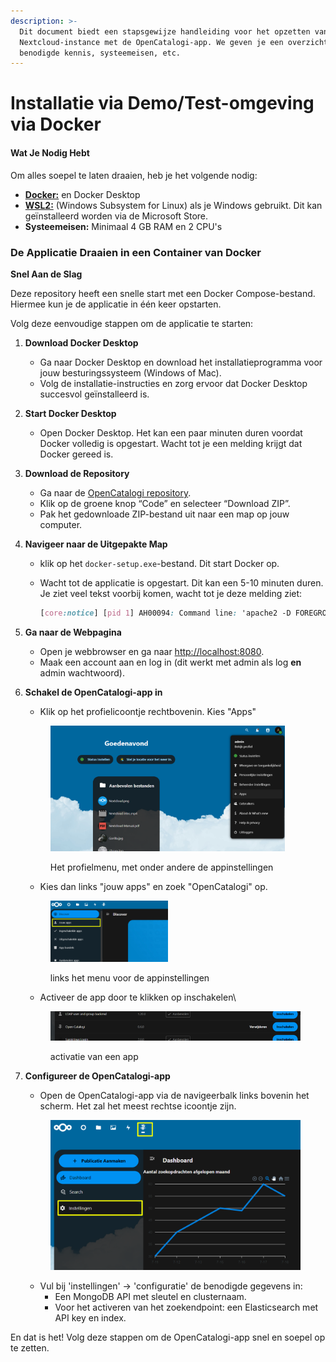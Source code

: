 ```yaml
---
description: >-
  Dit document biedt een stapsgewijze handleiding voor het opzetten van een
  Nextcloud-instance met de OpenCatalogi-app. We geven je een overzicht van de
  benodigde kennis, systeemeisen, etc.
---
```


# Installatie via Demo/Test-omgeving via Docker

#### Wat Je Nodig Hebt

Om alles soepel te laten draaien, heb je het volgende nodig:

* [**Docker:**](https://www.docker.com/products/docker-desktop/) en Docker Desktop
* [**WSL2:**](https://learn.microsoft.com/en-us/windows/wsl/install) (Windows Subsystem for Linux) als je Windows gebruikt. Dit kan geïnstalleerd worden via de Microsoft Store.
* **Systeemeisen:** Minimaal 4 GB RAM en 2 CPU's

### De Applicatie Draaien in een Container van Docker

**Snel Aan de Slag**

Deze repository heeft een snelle start met een Docker Compose-bestand. Hiermee kun je de applicatie in één keer opstarten.

Volg deze eenvoudige stappen om de applicatie te starten:

1. **Download Docker Desktop**
   * Ga naar Docker Desktop en download het installatieprogramma voor jouw besturingssysteem (Windows of Mac).
   * Volg de installatie-instructies en zorg ervoor dat Docker Desktop succesvol geïnstalleerd is.
2. **Start Docker Desktop**
   * Open Docker Desktop. Het kan een paar minuten duren voordat Docker volledig is opgestart. Wacht tot je een melding krijgt dat Docker gereed is.
3. **Download de Repository**
   * Ga naar de [OpenCatalogi repository](https://github.com/ConductionNL/opencatalogi).
   * Klik op de groene knop “Code” en selecteer “Download ZIP”.
   * Pak het gedownloade ZIP-bestand uit naar een map op jouw computer.
4. **Navigeer naar de Uitgepakte Map**
   * klik op het `docker-setup.exe`-bestand. Dit start Docker op.&#x20;
   *   Wacht tot de applicatie is opgestart. Dit kan een 5-10 minuten duren. Je ziet veel tekst voorbij komen, wacht tot je deze melding ziet:

       ```css
       [core:notice] [pid 1] AH00094: Command line: 'apache2 -D FOREGROUND'
       ```
5. **Ga naar de Webpagina**
   * Open je webbrowser en ga naar [http://localhost:8080](http://localhost:8080).
   * Maak een account aan en log in (dit werkt met admin als log **en** admin wachtwoord).
6.  **Schakel de OpenCatalogi-app in**

    * Klik op het profielicoontje rechtbovenin. Kies "Apps"

    <figure><img src="../.gitbook/assets/image.png" alt="" width="375"><figcaption><p>Het profielmenu, met onder andere de appinstellingen</p></figcaption></figure>

    * Kies dan links "jouw apps" en zoek "OpenCatalogi" op.

    <figure><img src="../.gitbook/assets/image (2).png" alt="" width="188"><figcaption><p>links het menu voor de appinstellingen</p></figcaption></figure>

    * Activeer de app door te klikken op inschakelen\


    <figure><img src="../.gitbook/assets/image (3).png" alt=""><figcaption><p>activatie van een app</p></figcaption></figure>
7.  **Configureer de OpenCatalogi-app**

    * Open de OpenCatalogi-app via de navigeerbalk links bovenin het scherm. Het zal het meest rechtse icoontje zijn.

    <figure><img src="../.gitbook/assets/image (6).png" alt=""><figcaption></figcaption></figure>

    * Vul bij 'instellingen' -> 'configuratie' de benodigde gegevens in:
      * Een MongoDB API met sleutel en clusternaam.
      * Voor het activeren van het zoekendpoint: een Elasticsearch met API key en index.

En dat is het! Volg deze stappen om de OpenCatalogi-app snel en soepel op te zetten.
